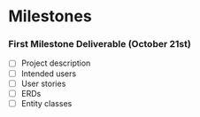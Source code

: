 # Milestones



### First Milestone Deliverable (October 21st)
+ [ ] Project description
+ [ ] Intended users
+ [ ] User stories
+ [ ] ERDs 
+ [ ] Entity classes
